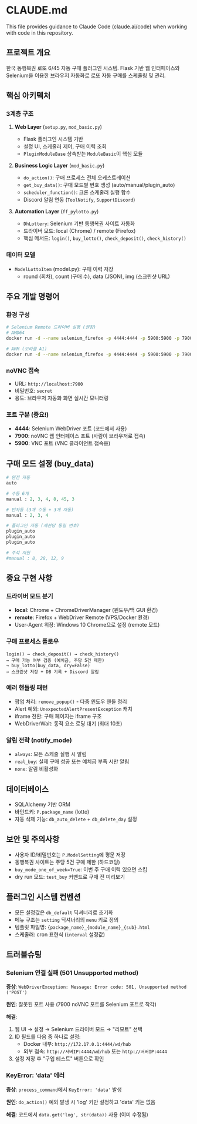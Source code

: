 # CLAUDE.md

This file provides guidance to Claude Code (claude.ai/code) when working with code in this repository.

## 프로젝트 개요

한국 동행복권 로또 6/45 자동 구매 플러그인 시스템. Flask 기반 웹 인터페이스와 Selenium을 이용한 브라우저 자동화로 로또 자동 구매를 스케줄링 및 관리.

## 핵심 아키텍처

### 3계층 구조
1. **Web Layer** (`setup.py`, `mod_basic.py`)
   - Flask 플러그인 시스템 기반
   - 설정 UI, 스케줄러 제어, 구매 이력 조회
   - `PluginModuleBase` 상속받는 `ModuleBasic`이 핵심 모듈

2. **Business Logic Layer** (`mod_basic.py`)
   - `do_action()`: 구매 프로세스 전체 오케스트레이션
   - `get_buy_data()`: 구매 모드별 번호 생성 (auto/manual/plugin_auto)
   - `scheduler_function()`: 크론 스케줄러 실행 함수
   - Discord 알림 연동 (`ToolNotify`, `SupportDiscord`)

3. **Automation Layer** (`ff_pylotto.py`)
   - `DhLottery`: Selenium 기반 동행복권 사이트 자동화
   - 드라이버 모드: local (Chrome) / remote (Firefox)
   - 핵심 메서드: `login()`, `buy_lotto()`, `check_deposit()`, `check_history()`

### 데이터 모델
- `ModelLottoItem` (model.py): 구매 이력 저장
  - round (회차), count (구매 수), data (JSON), img (스크린샷 URL)

## 주요 개발 명령어

### 환경 구성
```bash
# Selenium Remote 드라이버 실행 (권장)
# AMD64
docker run -d --name selenium_firefox -p 4444:4444 -p 5900:5900 -p 7900:7900 --shm-size 2g selenium/standalone-firefox:latest

# ARM (오라클 A1)
docker run -d --name selenium_firefox -p 4444:4444 -p 5900:5900 -p 7900:7900 --shm-size 2g seleniarm/standalone-firefox:latest
```

### noVNC 접속
- URL: `http://localhost:7900`
- 비밀번호: `secret`
- 용도: 브라우저 자동화 화면 실시간 모니터링

### 포트 구분 (중요!)
- **4444**: Selenium WebDriver 포트 (코드에서 사용)
- **7900**: noVNC 웹 인터페이스 포트 (사람이 브라우저로 접속)
- **5900**: VNC 포트 (VNC 클라이언트 접속용)

## 구매 모드 설정 (buy_data)

```python
# 완전 자동
auto

# 수동 6개
manual : 2, 3, 4, 8, 45, 3

# 반자동 (3개 수동 + 3개 자동)
manual : 2, 3, 4

# 플러그인 자동 (세션당 동일 번호)
plugin_auto
plugin_auto
plugin_auto

# 주석 지원
#manual : 8, 28, 12, 9
```

## 중요 구현 사항

### 드라이버 모드 분기
- **local**: Chrome + ChromeDriverManager (윈도우/맥 GUI 환경)
- **remote**: Firefox + WebDriver Remote (VPS/Docker 환경)
- User-Agent 위장: Windows 10 Chrome으로 설정 (remote 모드)

### 구매 프로세스 플로우
```
login() → check_deposit() → check_history()
→ 구매 가능 여부 검증 (예치금, 주당 5건 제한)
→ buy_lotto(buy_data, dry=False)
→ 스크린샷 저장 + DB 기록 + Discord 알림
```

### 에러 핸들링 패턴
- 팝업 처리: `remove_popup()` - 다중 윈도우 핸들 정리
- Alert 예외: `UnexpectedAlertPresentException` 캐치
- iframe 전환: 구매 페이지는 iframe 구조
- WebDriverWait: 동적 요소 로딩 대기 (최대 10초)

### 알림 전략 (notify_mode)
- `always`: 모든 스케줄 실행 시 알림
- `real_buy`: 실제 구매 성공 또는 예치금 부족 시만 알림
- `none`: 알림 비활성화

## 데이터베이스
- SQLAlchemy 기반 ORM
- 바인드키: `P.package_name` (lotto)
- 자동 삭제 기능: `db_auto_delete` + `db_delete_day` 설정

## 보안 및 주의사항
- 사용자 ID/비밀번호는 `P.ModelSetting`에 평문 저장
- 동행복권 사이트는 주당 5건 구매 제한 (하드코딩)
- `buy_mode_one_of_week=True`: 이번 주 구매 이력 있으면 스킵
- dry run 모드: `test_buy` 커맨드로 구매 전 미리보기

## 플러그인 시스템 컨벤션
- 모든 설정값은 `db_default` 딕셔너리로 초기화
- 메뉴 구조는 `setting` 딕셔너리의 `menu` 키로 정의
- 템플릿 파일명: `{package_name}_{module_name}_{sub}.html`
- 스케줄러: cron 표현식 (`interval` 설정값)

## 트러블슈팅

### Selenium 연결 실패 (501 Unsupported method)
**증상**: `WebDriverException: Message: Error code: 501, Unsupported method ('POST')`

**원인**: 잘못된 포트 사용 (7900 noVNC 포트를 Selenium 포트로 착각)

**해결**:
1. 웹 UI → 설정 → Selenium 드라이버 모드 → "리모트" 선택
2. ID 필드를 다음 중 하나로 설정:
   - Docker 내부: `http://172.17.0.1:4444/wd/hub`
   - 외부 접속: `http://서버IP:4444/wd/hub` 또는 `http://서버IP:4444`
3. 설정 저장 후 "구입 테스트" 버튼으로 확인

### KeyError: 'data' 에러
**증상**: `process_command`에서 `KeyError: 'data'` 발생

**원인**: `do_action()` 예외 발생 시 'log' 키만 설정하고 'data' 키는 없음

**해결**: 코드에서 `data.get('log', str(data))` 사용 (이미 수정됨)
